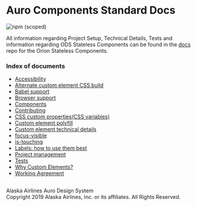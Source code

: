 # Auro Components Standard Docs

![npm (scoped)](https://img.shields.io/npm/v/@alaskaairux/ods-docs.svg?color=orange)

All information regarding Project Setup, Technical Details, Tests and information regarding ODS Stateless Components can be found in the [docs](https://github.com/AlaskaAirlines/OrionStatelessComponents__docs/tree/master/src) repo for the Orion Stateless Components.

### Index of documents

* [Accessibility](https://github.com/AlaskaAirlines/OrionStatelessComponents__docs/blob/master/src/A11Y.md)
* [Alternate custom element CSS build](https://github.com/AlaskaAirlines/OrionStatelessComponents__docs/blob/master/src/ALT_BUILD.md)
* [Babel support](https://github.com/AlaskaAirlines/OrionStatelessComponents__docs/blob/master/src/BABEL_SUPPORT.md)
* [Browser support](https://github.com/AlaskaAirlines/OrionStatelessComponents__docs/blob/master/src/BROWSER_SUPPORT.md)
* [Components](https://github.com/AlaskaAirlines/OrionStatelessComponents__docs/blob/master/src/COMPONENTS.md)
* [Contributing](https://github.com/AlaskaAirlines/OrionStatelessComponents__docs/blob/master/src/CONTRIBUTING.md)
* [CSS custom properties(CSS variables)](https://github.com/AlaskaAirlines/OrionStatelessComponents__docs/blob/master/src/CUSTOM_PROPERTIES.md)
* [Custom element polyfill](https://github.com/AlaskaAirlines/OrionStatelessComponents__docs/blob/master/src/POLYFILL.md)
* [Custom element technical details](https://github.com/AlaskaAirlines/OrionStatelessComponents__docs/blob/master/src/TECH_DETAILS.md)
* [focus-visible](https://github.com/AlaskaAirlines/OrionStatelessComponents__docs/blob/master/src/FOCUS_VISIBLE.md)
* [is-touching](https://github.com/AlaskaAirlines/OrionStatelessComponents__docs/blob/master/src/IS_TOUCHING.md)
* [Labels: how to use them best](https://github.com/AlaskaAirlines/OrionStatelessComponents__docs/blob/master/src/LABELS.md)
* [Project management](https://github.com/AlaskaAirlines/OrionStatelessComponents__docs/blob/master/src/PROJECTS.md)
* [Tests](https://github.com/AlaskaAirlines/OrionStatelessComponents__docs/blob/master/src/TESTS.md)
* [Why Custom Elements?](https://github.com/AlaskaAirlines/OrionStatelessComponents__docs/blob/master/src/WHY_CUSTOMELEMENT.md)
* [Working Agreement](https://github.com/AlaskaAirlines/OrionStatelessComponents__docs/blob/master/src/WORKING_AGREEMENT.md)


##

<footer>
Alaska Airlines Auro Design System<br>
Copyright 2019 Alaska Airlines, Inc. or its affiliates. All Rights Reserved.
</footer>
